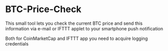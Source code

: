 # BTC-Price-Check
This small tool lets you check the current BTC price and send this information via e-mail or IFTTT applet to your smartphone push notification

Both for CoinMarketCap and IFTTT app you need to acquire logging credentials
